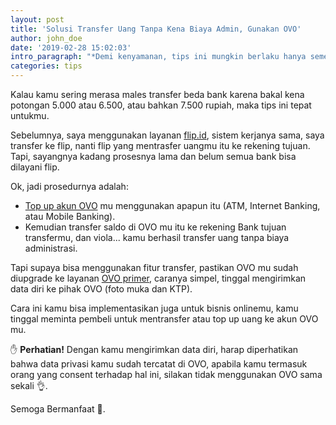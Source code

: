 ```yaml
---
layout: post
title: 'Solusi Transfer Uang Tanpa Kena Biaya Admin, Gunakan OVO'
author: john_doe
date: '2019-02-28 15:02:03'
intro_paragraph: "*Demi kenyamanan, tips ini mungkin berlaku hanya sementara (awal Tahun 2019), karena mungkin beberapa bulan atau tahun depan tips ini tidak berlaku lagi karena perubahan terms and condition OVO atau bank.*\r\n\r\n*Dan saya tidak dibayar oleh OVO atas tulisan ini* \U0001F60C\r"
categories: tips
---
```



Kalau kamu sering merasa males transfer beda bank karena bakal kena potongan 5.000 atau 6.500, atau bahkan 7.500 rupiah, maka tips ini tepat untukmu.

Sebelumnya, saya menggunakan layanan [flip.id](https://flip.id/), sistem kerjanya sama, saya transfer ke flip, nanti flip yang mentrasfer uangmu itu ke rekening tujuan. Tapi, sayangnya kadang prosesnya lama dan belum semua bank bisa dilayani flip.

Ok, jadi prosedurnya adalah:  

- [Top up akun OVO](https://www.ovo.id/howtotopup) mu menggunakan apapun itu (ATM, Internet Banking, atau Mobile Banking). 
- Kemudian transfer saldo di OVO mu itu ke rekening Bank tujuan transfermu, dan viola... kamu berhasil transfer uang tanpa biaya administrasi. 

Tapi supaya bisa menggunakan fitur transfer, pastikan OVO mu sudah diupgrade ke layanan [OVO primer](https://www.ovo.id/faq), caranya simpel, tinggal mengirimkan data diri ke pihak OVO (foto muka dan KTP).

Cara ini kamu bisa implementasikan juga untuk bisnis onlinemu, kamu tinggal meminta pembeli untuk mentransfer atau top up uang ke akun OVO mu. 

✋ **Perhatian!** Dengan kamu mengirimkan data diri, harap diperhatikan bahwa data privasi kamu sudah tercatat di OVO, apabila kamu termasuk orang yang consent terhadap hal ini, silakan tidak menggunakan OVO sama sekali 👌.

Semoga Bermanfaat 👋.
